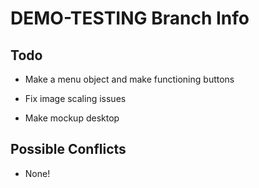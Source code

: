 # DEMO-TESTING Branch Info

## Todo

- Make a menu object and make functioning buttons

- Fix image scaling issues

- Make mockup desktop

## Possible Conflicts

- None!